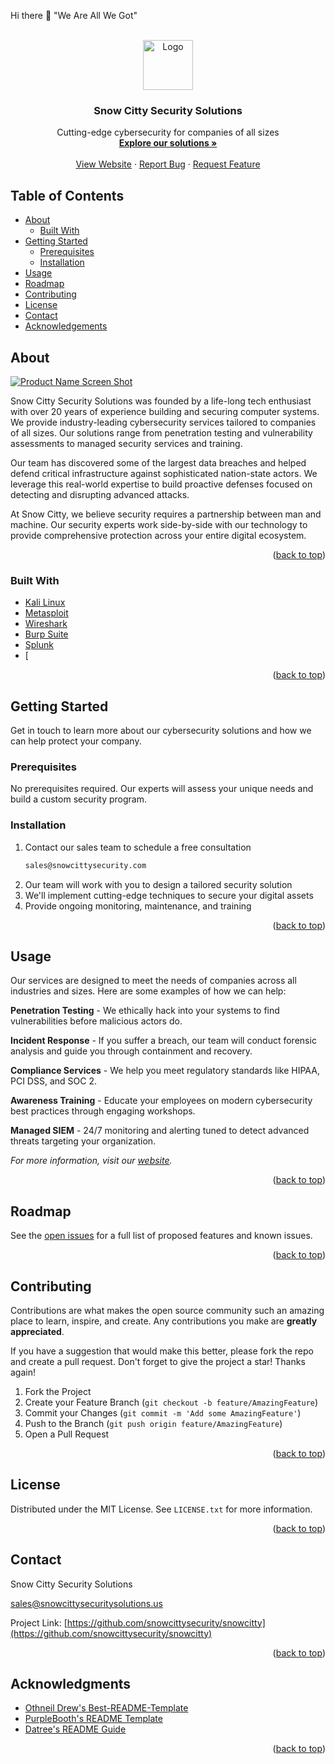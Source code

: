  Hi there 👋
"We Are All We Got"
<!--

🙋‍♀️ 🌈 👩‍💻 🍿🧙 
Snow Citty Security Solutions

[![Contributors][contributors-shield]][contributors-url]
[![Forks][forks-shield]][forks-url]
[![Stargazers][stars-shield]][stars-url]
[![Issues][issues-shield]][issues-url]
[![MIT License][license-shield]][license-url]

<!-- PROJECT LOGO -->
<br />
<div align="center">
  <a href="https://github.com/snowcittysecurity/snowcitty">
    <img src="images/logo.png" alt="Logo" width="80" height="80">
  </a>

<h3 align="center">Snow Citty Security Solutions</h3>

  <p align="center">
    Cutting-edge cybersecurity for companies of all sizes
    <br />
    <a href="https://github.com/snowcittysecurity/snowcitty"><strong>Explore our solutions »</strong></a>
    <br />
    <br />
    <a href="https://snowcittysecurity.com">View Website</a>
    ·
    <a href="https://github.com/snowcittysecurity/snowcitty/issues">Report Bug</a>
    ·
    <a href="https://github.com/snowcittysecurity/snowcitty/issues">Request Feature</a>
  </p>
</div>

<!-- TABLE OF CONTENTS -->
## Table of Contents

- [About](#about)
  - [Built With](#built-with)
- [Getting Started](#getting-started)
  - [Prerequisites](#prerequisites)
  - [Installation](#installation)
- [Usage](#usage)
- [Roadmap](#roadmap)
- [Contributing](#contributing)
- [License](#license)
- [Contact](#contact)
- [Acknowledgements](#acknowledgements)

<!-- ABOUT THE PROJECT -->
## About

[![Product Name Screen Shot][product-screenshot]](https://snowcittysecuritysolutions.us)

Snow Citty Security Solutions was founded by a life-long tech enthusiast with over 20 years of experience building and securing computer systems. We provide industry-leading cybersecurity services tailored to companies of all sizes. Our solutions range from penetration testing and vulnerability assessments to managed security services and training.

Our team has discovered some of the largest data breaches and helped defend critical infrastructure against sophisticated nation-state actors. We leverage this real-world expertise to build proactive defenses focused on detecting and disrupting advanced attacks.

At Snow Citty, we believe security requires a partnership between man and machine. Our security experts work side-by-side with our technology to provide comprehensive protection across your entire digital ecosystem.

<p align="right">(<a href="#readme-top">back to top</a>)</p>

### Built With

* [Kali Linux](https://www.kali.org/)
* [Metasploit](https://www.metasploit.com/)
* [Wireshark](https://www.wireshark.org/) 
* [Burp Suite](https://portswigger.net/burp)
* [Splunk](https://www.splunk.com/)
* [
<p align="right">(<a href="#readme-top">back to top</a>)</p>

<!-- GETTING STARTED -->
## Getting Started

Get in touch to learn more about our cybersecurity solutions and how we can help protect your company.

### Prerequisites

No prerequisites required. Our experts will assess your unique needs and build a custom security program. 

### Installation

1. Contact our sales team to schedule a free consultation
   ```sh
   sales@snowcittysecurity.com
   ```
2. Our team will work with you to design a tailored security solution
3. We'll implement cutting-edge techniques to secure your digital assets
4. Provide ongoing monitoring, maintenance, and training

<p align="right">(<a href="#readme-top">back to top</a>)</p>

<!-- USAGE EXAMPLES -->
## Usage

Our services are designed to meet the needs of companies across all industries and sizes. Here are some examples of how we can help:

**Penetration Testing** - We ethically hack into your systems to find vulnerabilities before malicious actors do.

**Incident Response** - If you suffer a breach, our team will conduct forensic analysis and guide you through containment and recovery. 

**Compliance Services** - We help you meet regulatory standards like HIPAA, PCI DSS, and SOC 2.

**Awareness Training** - Educate your employees on modern cybersecurity best practices through engaging workshops.

**Managed SIEM** - 24/7 monitoring and alerting tuned to detect advanced threats targeting your organization.

_For more information, visit our [website](https://snowcittysecurity.com)._

<p align="right">(<a href="#readme-top">back to top</a>)</p>

<!-- ROADMAP -->
## Roadmap

See the [open issues](https://github.com/snowcittysecurity/snowcitty/issues) for a full list of proposed features and known issues.

<p align="right">(<a href="#readme-top">back to top</a>)</p>

<!-- CONTRIBUTING -->
## Contributing

Contributions are what makes the open source community such an amazing place to learn, inspire, and create. Any contributions you make are **greatly appreciated**.

If you have a suggestion that would make this better, please fork the repo and create a pull request. Don't forget to give the project a star! Thanks again!

1. Fork the Project
2. Create your Feature Branch (`git checkout -b feature/AmazingFeature`)
3. Commit your Changes (`git commit -m 'Add some AmazingFeature'`)
4. Push to the Branch (`git push origin feature/AmazingFeature`)
5. Open a Pull Request

<p align="right">(<a href="#readme-top">back to top</a>)</p>

<!-- LICENSE -->
## License

Distributed under the MIT License. See `LICENSE.txt` for more information.

<p align="right">(<a href="#readme-top">back to top</a>)</p>


<!-- CONTACT -->
## Contact

Snow Citty Security Solutions

sales@snowcittysecuritysolutions.us

Project Link: [https://github.com/snowcittysecurity/snowcitty](https://github.com/snowcittysecurity/snowcitty)

<p align="right">(<a href="#readme-top">back to top</a>)</p>

<!-- ACKNOWLEDGMENTS -->
## Acknowledgments

* [Othneil Drew's Best-README-Template](https://github.com/othneildrew/Best-README-Template)
* [PurpleBooth's README Template](https://github.com/PurpleBooth/a-good-readme-template)
* [Datree's README Guide](https://github.com/datreeio/readme-guide)

<p align="right">(<a href="#readme-top">back to top</a>)</p>

<!-- MARKDOWN LINKS & IMAGES -->
[contributors-shield]: https://img.shields.io/github/contributors/snowcittysecurity/snowcitty.svg?style=for-the-badge
[contributors-url]: https://github.com/snowcittysecurity/snowcittygraphs/contributors
[forks-shield]: https://img.shields.io/github/forks/snowcittysecurity/snowcitty.svg?style=for-the-badge
[forks-url]: https://github.com/snowcittysecurity/snowcitty/network/members
[stars-shield]: https://img.shields.io/github/stars/snowcittysecurity/snowcitty.svg?style=for-the-badge
[stars-url]: https://github.com/snowcittysecurity/snowcitty/stargazers
[issues-shield]: https://img.shields.io/github/issues/snowcittysecurity/snowcitty.svg?style=for-the-badge
[issues-url]: https://github.com/snowcittysecurity/snowcitty/issues
[license-shield]: https://img.shields.io/github/license/snowcittysecurity/snowcitty.svg?style=for-the-badge
[license-url]: https://github.com/snowcittysecurity/snowcitty/blob/master/LICENSE.txt
[product-screenshot]: images/screenshot.png

